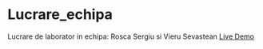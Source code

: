 # Lucrare_echipa
Lucrare de laborator in echipa: Rosca Sergiu si Vieru Sevastean
[Live Demo](https://VieruSeva.github.io/Lucrare_echipa/)

